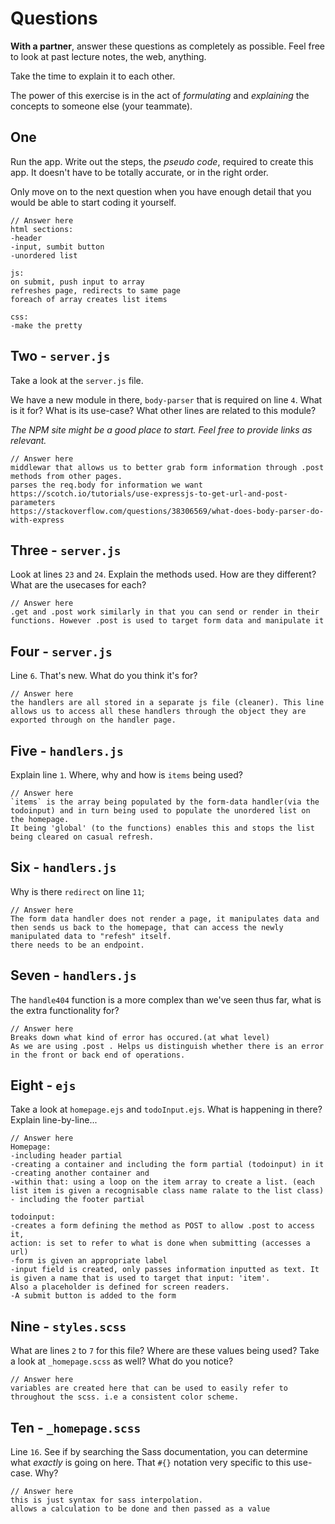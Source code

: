 # Questions

**With a partner**, answer these questions as completely as possible. Feel free to look at past lecture notes, the web, anything. 

Take the time to explain it to each other. 

The power of this exercise is in the act of _formulating_ and _explaining_ the concepts to someone else (your teammate).

## One

Run the app. Write out the steps, the _pseudo code_, required to create this app. It doesn't have to be totally accurate, or in the right order.

Only move on to the next question when you have enough detail that you would be able to start coding it yourself.

```
// Answer here
html sections:
-header
-input, sumbit button
-unordered list

js:
on submit, push input to array
refreshes page, redirects to same page
foreach of array creates list items

css:
-make the pretty

```

## Two - `server.js`

Take a look at the `server.js` file.

We have a new module in there, `body-parser` that is required on line `4`. What is it for? What is its use-case? What other lines are related to this module?

_The NPM site might be a good place to start. Feel free to provide links as relevant._

```
// Answer here
middlewar that allows us to better grab form information through .post methods from other pages.
parses the req.body for information we want
https://scotch.io/tutorials/use-expressjs-to-get-url-and-post-parameters
https://stackoverflow.com/questions/38306569/what-does-body-parser-do-with-express
```

## Three - `server.js`

Look at lines `23` and `24`. Explain the methods used. How are they different? What are the usecases for each?

```
// Answer here
.get and .post work similarly in that you can send or render in their functions. However .post is used to target form data and manipulate it

```

## Four - `server.js`

Line `6`. That's new. What do you think it's for?


```
// Answer here
the handlers are all stored in a separate js file (cleaner). This line allows us to access all these handlers through the object they are exported through on the handler page.
```

## Five - `handlers.js`

Explain line `1`. Where, why and how is `items` being used?

```
// Answer here
`items` is the array being populated by the form-data handler(via the todoinput) and in turn being used to populate the unordered list on the homepage.
It being 'global' (to the functions) enables this and stops the list being cleared on casual refresh.
```

## Six - `handlers.js`

Why is there `redirect` on line `11`;

```
// Answer here
The form data handler does not render a page, it manipulates data and then sends us back to the homepage, that can access the newly manipulated data to "refesh" itself.
there needs to be an endpoint.
``` 

## Seven - `handlers.js`

The `handle404` function is a more complex than we've seen thus far, what is the extra functionality for?

```
// Answer here
Breaks down what kind of error has occured.(at what level) 
As we are using .post . Helps us distinguish whether there is an error in the front or back end of operations.
```

## Eight - `ejs`

Take a look at `homepage.ejs` and `todoInput.ejs`. What is happening in there? Explain line-by-line...

```
// Answer here
Homepage:
-including header partial
-creating a container and including the form partial (todoinput) in it
-creating another container and 
-within that: using a loop on the item array to create a list. (each list item is given a recognisable class name ralate to the list class)
- including the footer partial

todoinput:
-creates a form defining the method as POST to allow .post to access it, 
action: is set to refer to what is done when submitting (accesses a url)
-form is given an appropriate label
-input field is created, only passes information inputted as text. It is given a name that is used to target that input: 'item'. 
Also a placeholder is defined for screen readers.
-A submit button is added to the form

```

## Nine - `styles.scss`

What are lines `2` to `7` for this file? Where are these values being used? Take a look at `_homepage.scss` as well? What do you notice?

```
// Answer here
variables are created here that can be used to easily refer to throughout the scss. i.e a consistent color scheme.
```

## Ten - `_homepage.scss`

Line `16`. See if by searching the Sass documentation, you can determine what _exactly_ is going on here. That `#{}` notation very specific to this use-case. Why?

```
// Answer here
this is just syntax for sass interpolation.
allows a calculation to be done and then passed as a value
```







